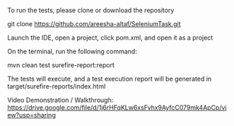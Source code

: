 To run the tests, please clone or download the repository

git clone https://github.com/areesha-altaf/SeleniumTask.git

Launch the IDE, open a project, click pom.xml, and open it as a project

On the terminal, run the following command:

mvn clean test surefire-report:report

The tests will execute, and a test execution report will be generated in target/surefire-reports/index.html

Video Demonstration / Walkthrough: https://drive.google.com/file/d/1j6rHFqKLw6xsFvhx9AyfcC079mk4ApCp/view?usp=sharing
